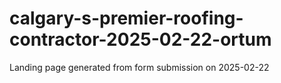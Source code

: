 # calgary-s-premier-roofing-contractor-2025-02-22-ortum
Landing page generated from form submission on 2025-02-22
